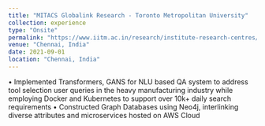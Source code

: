 ```yaml
---
title: "MITACS Globalink Research - Toronto Metropolitan University"
collection: experience
type: "Onsite"
permalink: "https://www.iitm.ac.in/research/institute-research-centres/advanced-manufacturing-technology-development-centre"
venue: "Chennai, India"
date: 2021-09-01
location: "Chennai, India"
---
```


• Implemented Transformers, GANS for NLU based QA system to address tool selection user queries in the heavy
manufacturing industry while employing Docker and Kubernetes to support over 10k+ daily search requirements
• Constructed Graph Databases using Neo4j, interlinking diverse attributes and microservices hosted on AWS Cloud


